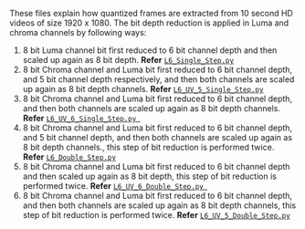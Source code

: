 These files explain how quantized frames are extracted from 10 second HD videos of size 1920 x 1080.
The bit depth reduction is applied in Luma and chroma channels by following ways:
1. 8 bit Luma channel bit first reduced to 6 bit channel depth and then scaled up again as 8 bit depth.
 __Refer__ [`L6_Single_Step.py`](L6_Single_Step.py)
2. 8 bit Chroma channel and Luma bit first reduced to 6 bit channel depth, and 5 bit channel depth respectively, and then both channels are scaled up again as 8 bit depth channels.
 __Refer__ [`L6_UV_5_Single_Step.py`](L6_UV_5_Single_Step.py)
3. 8 bit Chroma channel and Luma bit first reduced to 6 bit channel depth, and then both channels are scaled up again as 8 bit depth channels.
 __Refer__ [`L6_UV_6_Single_Step.py `](L6_UV_6_Single_Step.py)
4. 8 bit Chroma channel and Luma bit first reduced to 6 bit channel depth, and 5 bit channel depth, and then both channels are scaled up again as 8 bit depth channels., this step of bit reduction is performed twice.
 __Refer__ [`L6_Double_Step.py`](L6_Double_Step.py)
5. 8 bit Chroma channel and Luma bit first reduced to 6 bit channel depth and then scaled up again as 8 bit depth, this step of bit reduction is performed twice.
 __Refer__ [`L6_UV_6_Double_Step.py `](L6_UV_6_Double_Step.py)
6. 8 bit Chroma channel and Luma bit first reduced to 6 bit channel depth, and then both channels are scaled up again as 8 bit depth channels, this step of bit reduction is performed twice.
 __Refer__ [`L6_UV_5_Double_Step.py`](L6_UV_5_Double_Step.py)


